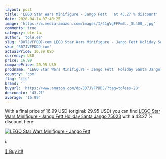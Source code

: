 ```yaml
---
layout: post
title: 'LEGO Star Wars Minifigure - Jango Fett   at 43.27 % discount'
date: 2020-04-14 07:40:25
image: 'https://m.media-amazon.com/images/I/41gVgFFPmfL._SL400_.jpg'
comments: true
category: ofertas
author: 'tole.es'
slug: 'B07JVFPDDJ-com LEGO Star Wars Minifigure - Jango Fett Holiday Santa...'
sku: 'B07JVFPDDJ-com'
actualPrice: 16.99 USD
currency: USD
price: 16.99
comparePrice: 29.95 USD
prodname: 'LEGO Star Wars Minifigure - Jango Fett  Holiday Santa Jango  75023'
country: 'com'
flag: '🇺🇸'
brand: ''
buyurl: 'https://www.amazon.com/dp/B07JVFPDDJ/?tag=tolees-20'
descuento: '43.27'
average: '16.99'
---
```


With a final price of 16.99 USD (original: 29.95 USD) you can find [LEGO Star Wars Minifigure - Jango Fett  Holiday Santa Jango  75023](https://www.amazon.com/dp/B07JVFPDDJ/?tag=tolees-20) with a  43.27 % discount here:

[![LEGO Star Wars Minifigure - Jango Fett  ](https://m.media-amazon.com/images/I/41gVgFFPmfL._SL400_.jpg)](https://www.amazon.com/dp/B07JVFPDDJ/?tag=tolees-20)

ℹ️:


[🛒 Buy it!!](https://www.amazon.com/dp/B07JVFPDDJ/?tag=tolees-20)
